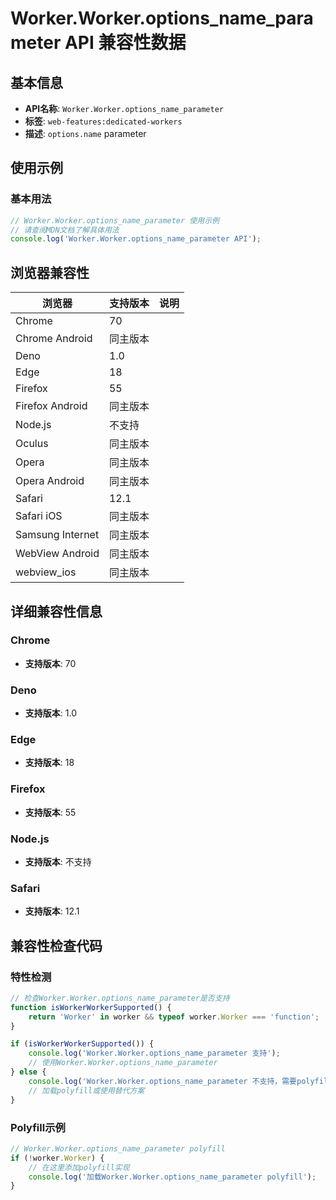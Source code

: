 # Worker.Worker.options_name_parameter API 兼容性数据

## 基本信息

- **API名称**: `Worker.Worker.options_name_parameter`
- **标签**: `web-features:dedicated-workers`
- **描述**: `options.name` parameter

## 使用示例

### 基本用法

```javascript
// Worker.Worker.options_name_parameter 使用示例
// 请查阅MDN文档了解具体用法
console.log('Worker.Worker.options_name_parameter API');
```

## 浏览器兼容性

| 浏览器 | 支持版本 | 说明 |
|--------|----------|------|
| Chrome | 70 |  |
| Chrome Android | 同主版本 |  |
| Deno | 1.0 |  |
| Edge | 18 |  |
| Firefox | 55 |  |
| Firefox Android | 同主版本 |  |
| Node.js | 不支持 |  |
| Oculus | 同主版本 |  |
| Opera | 同主版本 |  |
| Opera Android | 同主版本 |  |
| Safari | 12.1 |  |
| Safari iOS | 同主版本 |  |
| Samsung Internet | 同主版本 |  |
| WebView Android | 同主版本 |  |
| webview_ios | 同主版本 |  |

## 详细兼容性信息

### Chrome

- **支持版本**: 70

### Deno

- **支持版本**: 1.0

### Edge

- **支持版本**: 18

### Firefox

- **支持版本**: 55

### Node.js

- **支持版本**: 不支持

### Safari

- **支持版本**: 12.1

## 兼容性检查代码

### 特性检测

```javascript
// 检查Worker.Worker.options_name_parameter是否支持
function isWorkerWorkerSupported() {
    return 'Worker' in worker && typeof worker.Worker === 'function';
}

if (isWorkerWorkerSupported()) {
    console.log('Worker.Worker.options_name_parameter 支持');
    // 使用Worker.Worker.options_name_parameter
} else {
    console.log('Worker.Worker.options_name_parameter 不支持，需要polyfill');
    // 加载polyfill或使用替代方案
}
```

### Polyfill示例

```javascript
// Worker.Worker.options_name_parameter polyfill
if (!worker.Worker) {
    // 在这里添加polyfill实现
    console.log('加载Worker.Worker.options_name_parameter polyfill');
}
```

